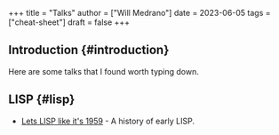+++
title = "Talks"
author = ["Will Medrano"]
date = 2023-06-05
tags = ["cheat-sheet"]
draft = false
+++

## Introduction {#introduction}

Here are some talks that I found worth typing down.


## LISP {#lisp}

-   [Lets LISP like it's 1959](https://www.youtube.com/watch?v=hGY3uBHVVr4&t=2160s) - A history of early LISP.
